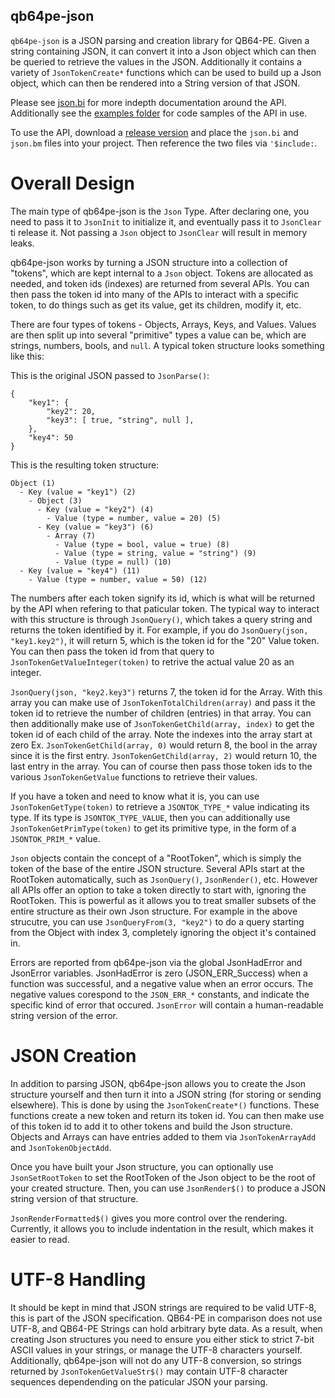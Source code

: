 qb64pe-json
-----------

`qb64pe-json` is a JSON parsing and creation library for QB64-PE. Given a
string containing JSON, it can convert it into a Json object which can then be
queried to retrieve the values in the JSON. Additionally it contains a variety
of `JsonTokenCreate*` functions which can be used to build up a Json object, which
can then be rendered into a String version of that JSON.

Please see [json.bi](src/json.bi) for more indepth documentation around the
API. Additionally see the [examples folder](examples/) for code samples of the
API in use.

To use the API, download a
[release version](https://github.com/mkilgore/qb64pe-json/releases) and place
the `json.bi` and `json.bm` files into your project. Then reference the two
files via `'$include:`.

Overall Design
==============

The main type of qb64pe-json is the `Json` Type. After declaring one, you need
to pass it to `JsonInit` to initialize it, and eventually pass it to
`JsonClear` ti release it. Not passing a `Json` object to `JsonClear` will
result in memory leaks.

qb64pe-json works by turning a JSON structure into a collection of "tokens",
which are kept internal to a `Json` object. Tokens are allocated as needed, and
token ids (indexes) are returned from several APIs. You can then pass the token
id into many of the APIs to interact with a specific token, to do things such
as get its value, get its children, modify it, etc.

There are four types of tokens - Objects, Arrays, Keys, and Values. Values are
then split up into several "primitive" types a value can be, which are strings,
numbers, bools, and `null`. A typical token structure looks something like
this:

This is the original JSON passed to `JsonParse()`:
```
{
    "key1": {
        "key2": 20,
        "key3": [ true, "string", null ],
    },
    "key4": 50
}
```

This is the resulting token structure:
```
Object (1)
  - Key (value = "key1") (2)
    - Object (3)
      - Key (value = "key2") (4)
        - Value (type = number, value = 20) (5)
      - Key (value = "key3") (6)
        - Array (7)
          - Value (type = bool, value = true) (8)
          - Value (type = string, value = "string") (9)
          - Value (type = null) (10)
  - Key (value = "key4") (11)
    - Value (type = number, value = 50) (12)
```

The numbers after each token signify its id, which is what will be returned by
the API when refering to that paticular token. The typical way to interact with this
structure is through `JsonQuery()`, which takes a query string and returns the
token identified by it. For example, if you do `JsonQuery(json, "key1.key2")`,
it will return 5, which is the token id for the "20" Value token. You can then
pass the token id from that query to `JsonTokenGetValueInteger(token)` to
retrive the actual value 20 as an integer.

`JsonQuery(json, "key2.key3")` returns 7, the token id for the Array. With this
array you can make use of `JsonTokenTotalChildren(array)` and pass it the token
id to retrieve the number of children (entries) in that array. You can then
additionally make use of `JsonTokenGetChild(array, index)` to get the token id
of each child of the array. Note the indexes into the array start at zero Ex.
`JsonTokenGetChild(array, 0)` would return 8, the bool in the array since it is
the first entry. `JsonTokenGetChild(array, 2)` would return 10, the last entry
in the array. You can of course then pass those token ids to the various
`JsonTokenGetValue` functions to retrieve their values.

If you have a token and need to know what it is, you can use
`JsonTokenGetType(token)` to retrieve a `JSONTOK_TYPE_*` value indicating its
type. If its type is `JSONTOK_TYPE_VALUE`, then you can additionally use
`JsonTokenGetPrimType(token)` to get its primitive type, in the form of a
`JSONTOK_PRIM_*` value.

`Json` objects contain the concept of a "RootToken", which is simply the token
of the base of the entire JSON structure. Several APIs start at the RootToken
automatically, such as `JsonQuery()`, `JsonRender()`, etc. However all APIs
offer an option to take a token directly to start with, ignoring the RootToken.
This is powerful as it allows you to treat smaller subsets of the entire
structure as their own Json structure. For example in the above strucutre, you
can use `JsonQueryFrom(3, "key2")` to do a query starting from the Object with
index 3, completely ignoring the object it's contained in.

Errors are reported from qb64pe-json via the global JsonHadError and JsonError
variables. JsonHadError is zero (JSON_ERR_Success) when a function was
successful, and a negative value when an error occurs. The negative values
corespond to the `JSON_ERR_*` constants, and indicate the specific kind of
error that occured. `JsonError` will contain a human-readable string version of
the error.

JSON Creation
=============

In addition to parsing JSON, qb64pe-json allows you to create the Json
structure yourself and then turn it into a JSON string (for storing or sending
elsewhere). This is done by using the `JsonTokenCreate*()` functions. These
functions create a new token and return its token id. You can then make use of
this token id to add it to other tokens and build the Json structure. Objects
and Arrays can have entries added to them via `JsonTokenArrayAdd` and
`JsonTokenObjectAdd`.

Once you have built your Json structure, you can optionally use
`JsonSetRootToken` to set the RootToken of the Json object to be the root of
your created structure. Then, you can use `JsonRender$()` to produce a JSON
string version of that structure.

`JsonRenderFormatted$()` gives you more control over the rendering. Currently,
it allows you to include indentation in the result, which makes it easier to
read.

UTF-8 Handling
==============

It should be kept in mind that JSON strings are required to be valid UTF-8, this
is part of the JSON specification. QB64-PE in comparison does not use UTF-8,
and QB64-PE Strings can hold arbitrary byte data. As a result, when creating
Json structures you need to ensure you either stick to strict 7-bit ASCII
values in your strings, or manage the UTF-8 characters yourself. Additionally,
qb64pe-json will not do any UTF-8 conversion, so strings returned by
`JsonTokenGetValueStr$()` may contain UTF-8 character sequences dependending on
the paticular JSON your parsing.
